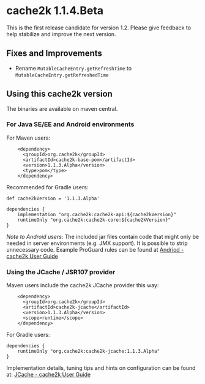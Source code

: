# cache2k 1.1.4.Beta

This is the first release candidate for version 1.2. Please give feedback to help
stabilize and improve the next version.
   
## Fixes and Improvements

- Rename `MutableCacheEntry.getRefreshTime` to `MutableCacheEntry.getRefreshedTime`  
  
## Using this cache2k version

The binaries are available on maven central.

### For Java SE/EE and Android environments

For Maven users:

````
    <dependency>
      <groupId>org.cache2k</groupId>
      <artifactId>cache2k-base-pom</artifactId>
      <version>1.1.3.Alpha</version>
      <type>pom</type>
    </dependency>
````

Recommended for Gradle users:

````
def cache2kVersion = '1.1.3.Alpha'

dependencies {
    implementation "org.cache2k:cache2k-api:${cache2kVersion}"
    runtimeOnly "org.cache2k:cache2k-core:${cache2kVersion}"
}
````

_Note to Android users:_ The included jar files contain code that might only be needed in server environments (e.g. JMX support).
It is possible to strip unnecessary code. Example ProGuard rules can be found at [Andriod - cache2k User Guide](https://cache2k.org/docs/latest/user-guide.html#android)

### Using the JCache / JSR107 provider

Maven users include the cache2k JCache provider this way:

````
    <dependency>
      <groupId>org.cache2k</groupId>
      <artifactId>cache2k-jcache</artifactId>
      <version>1.1.3.Alpha</version>
      <scope>runtime</scope>
    </dependency>
````

For Gradle users:

````
dependencies {
    runtimeOnly "org.cache2k:cache2k-jcache:1.1.3.Alpha"
}
````

Implementation details, tuning tips and hints on configuration can be found at: [JCache - cache2k User Guide](https://cache2k.org/docs/latest/user-guide.html#jcache)